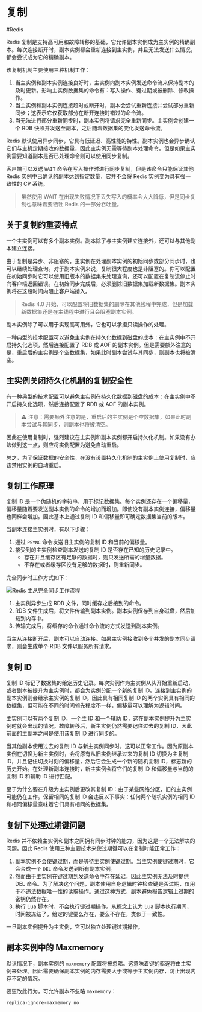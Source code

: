 # 复制
#Redis 

Redis 复制是支持高可用和故障转移的基础，它允许副本实例成为主实例的精确副本。每次连接断开时，副本实例都会重新连接到主实例，并且无法发送什么情况，都会尝试成为它的精确副本。

该复制机制主要使用三种机制工作：

1. 当主实例和副本实例连接良好时，主实例向副本实例发送命令流来保持副本的及时更新。影响主实例数据集的命令有：写入操作、键过期或被删除、修改操作。
2. 当主实例和副本实例连接超时或断开时，副本会尝试重新连接并尝试部分重新同步；这表示它仅获取部分在断开连接时错过的命令流。
3. 当无法进行部分重新同步时，副本实例将请求完全重新同步。主实例会创建一个 RDB 快照并发送至副本，之后随着数据集的变化发送命令流。

Redis 默认使用异步同步，它具有低延迟、高性能的特性。副本实例也会异步确认它们与主机定期接收的数据量，因此主实例无需等待副本处理命令。但是如果主实例需要知道副本是否已处理命令则可以使用同步复制。

客户端可以发送 `WAIT` 命令在写入操作时进行同步复制，但是该命令只能保证其他 Redis 实例中已确认的副本达到指定数量，它并不会将 Redis 实例变为具有强一致性的 CP 系统。

> 虽然使用 WAIT 在出现失败情况下丢失写入的概率会大大降低，但是同步复制也意味着要牺牲 Redis 的一部分吞吐量。

## 关于复制的重要特点

一个主实例可以有多个副本实例。副本除了与主实例建立连接外，还可以与其他副本建立连接。

由于复制是异步、非阻塞的，主实例在处理副本实例的初始同步或部分同步时，也可以继续处理查询。对于副本实例来说，复制很大程度也是非阻塞的。你可以配置在初始同步时它可以使用旧版本的数据集来处理查询，还可以配置在复制流停止时向客户端返回错误。在初始同步完成后，必须删除旧数据集加载新数据集。副本实例将在这段时间内阻止客户端接入。

> Redis 4.0 开始，可以配置将旧数据集的删除在其他线程中完成，但是加载新数据集还是在主线程中进行且会阻塞副本实例。

副本实例除了可以用于实现高可用外，它也可以承担只读操作的处理。

一种典型的技术配置可以避免主实例在持久化数据到磁盘的成本：在主实例中不开启持久化选项，然后连接配置了 RDB 或 AOF 的副本实例。但是需要额外注意的是，重启后的主实例是个空数据集，如果此时副本尝试与其同步，则副本也将被清空。

## 主实例关闭持久化机制的复制安全性

有一种典型的技术配置可以避免主实例在持久化数据到磁盘的成本：在主实例中不开启持久化选项，然后连接配置了 RDB 或 AOF 的副本实例。

> ⚠️ 注意：需要额外注意的是，重启后的主实例是个空数据集，如果此时副本尝试与其同步，则副本也将被清空。

因此在使用复制时，强烈建议在主实例和副本实例都开启持久化机制。如果没有办法做到这一点，则应将实例配置为避免自动重启。

总之，为了保证数据的安全性，在没有设置持久化机制的主实例上使用复制时，应该禁用实例的自动重启。

## 复制工作原理

复制 ID 是一个伪随机的字符串，用于标记数据集。每个实例还存在一个偏移量，偏移量随着要发送副本实例的命令的增加而增加。即使没有副本实例连接，偏移量也同样会增加。因此基本上通过复制 ID 和偏移量即可确定数据集当前的版本。

当副本连接主实例时，有以下步骤：

1. 通过 `PSYNC` 命令发送旧主实例的复制 ID 和当前的偏移量。
2. 接受到的主实例检查副本发送的复制 ID 是否存在已知的历史记录中。
	+ 存在并且缓存区有足够的数据时，则只发送所需的增量数据。
	+ 不存在或者缓存区没有足够的数据时，则重新同步。

完全同步时工作方式如下：

![Redis 主从完全同步工作流程](https://my-images-repo.oss-cn-hangzhou.aliyuncs.com/redis/Redis%20%E4%B8%BB%E4%BB%8E%E5%AE%8C%E5%85%A8%E5%90%8C%E6%AD%A5%E5%B7%A5%E4%BD%9C%E6%B5%81%E7%A8%8B.png)

1. 主实例异步生成 RDB 文件，同时缓存之后接到的命令。
2. RDB 文件生成后，将文件传输到副本实例。副本实例保存到自身磁盘，然后加载到内存中。
3. 传输完成后，将缓存的命令通过命令流的方式发送到副本实例。

当主从连接断开后，副本可以自动连接。如果主实例接收到多个并发的副本同步请求，则会生成单个 RDB 文件以服务所有请求。

## 复制 ID

复制 ID 标记了数据集的给定历史记录。每次实例作为主实例从头开始重新启动，或者副本被提升为主实例时，都会为实例分配一个新的复制 ID。连接到主实例的副本实例则会继承主实例的复制 ID。因此具有相同复制 ID 的两个实例具有相同的数据集，但可能在不同的时间领先程度不一样，偏移量可以理解为逻辑时间。

主实例可以有两个复制 ID，一个主 ID 和一个辅助 ID，这在副本实例提升为主实例时就会出现的情况。故障转移后，新主实例仍然需要记住过去的复制 ID，因此前面的主副本之间是使用该复制 ID 进行同步的。

当其他副本使用过去的复制 ID 与新主实例同步时，这可以正常工作。因为原副本实例在切换为新主实例时，会将原有从旧实例继承过来的复制 ID 切换为主复制 ID，并且记住切换时刻的偏移量，然后它会生成一个新的随机复制 ID，标志新的历史开始。在处理新副本连接时，新主实例会将它们的复制 ID 和偏移量与当前的复制 ID 和辅助 ID 进行匹配。

至于为什么要在升级为主实例后更改其复制 ID：由于某些网络分区，旧的主实例可能仍在工作。保留相同的复制 ID 会违反以下事实：任何两个随机实例的相同 ID 和相同偏移量意味着它们具有相同的数据集。

## 复制下处理过期键问题

Redis 并不依赖主实例和副本之间拥有同步时钟的能力，因为这是一个无法解决的问题。因此 Redis 使用三种主要技术来使过期键可以在复制时能正常工作：

1. 副本实例不会使键过期，而是等待主实例使键过期。当主实例使键过期时，它会合成一个 `DEL` 命令发送到所有副本实例。
2. 然而由于主实例在键过期到发送命令中存在延迟，因此主实例无法及时提供 DEL 命令。为了解决这个问题，副本使用自身逻辑时钟检查键是否过期，仅用于不违法数据唯一性的读取操作。通过这种方式，副本避免报告逻辑上过期的密钥仍然存在。
3. 执行 Lua 脚本时，不会执行键过期操作。从概念上认为 Lua 脚本执行期间，时间被冻结了，给定的键要么存在，要么不存在，类似于一致性。

一旦副本实例提升为主实例，它可以独立处理键过期操作。

## 副本实例中的 Maxmemory

默认情况下，副本实例的 `maxmemory` 配置将被忽略。这意味着键的驱逐将由主实例来处理。因此需要确保副本实例的内存需要大于或等于主实例内存，防止出现内存不足的情况。

要更改此行为，可允许副本不忽略 `maxmemory`：

```config
replica-ignore-maxmemory no
```








